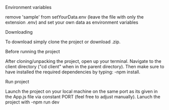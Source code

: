 Environment variables

   remove 'sample' from setYourData.env (leave the file with only the extension .env) and set your own data as environment variables

Downloading

   To download simply clone the project or download .zip.


Before running the project

   After cloning/unpacking the project, open up your terminal. Navigate to the client directory ("cd client" when in the parent directory). Then make sure to have installed the required dependencies by typing: -npm install.

Run project

   Launch the project on your local machine on the same port as its given in the App.js file via constant PORT (feel free to adjust manually). Lanuch the project with -npm run dev






